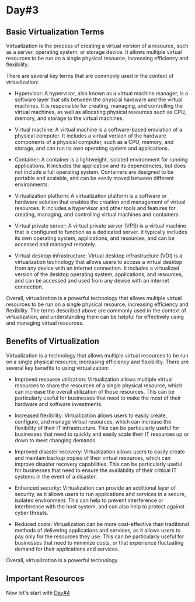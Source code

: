 # Day#3

## Basic Virtualization Terms

Virtualization is the process of creating a virtual version of a resource, such as a server, operating system, or storage device. It allows multiple virtual resources to be run on a single physical resource, increasing efficiency and flexibility.

There are several key terms that are commonly used in the context of virtualization:

+ Hypervisor: A hypervisor, also known as a virtual machine manager, is a software layer that sits between the physical hardware and the virtual machines. It is responsible for creating, managing, and controlling the virtual machines, as well as allocating physical resources such as CPU, memory, and storage to the virtual machines.

+ Virtual machine: A virtual machine is a software-based emulation of a physical computer. It includes a virtual version of the hardware components of a physical computer, such as a CPU, memory, and storage, and can run its own operating system and applications.

+ Container: A container is a lightweight, isolated environment for running applications. It includes the application and its dependencies, but does not include a full operating system. Containers are designed to be portable and scalable, and can be easily moved between different environments.

+ Virtualization platform: A virtualization platform is a software or hardware solution that enables the creation and management of virtual resources. It includes a hypervisor and other tools and features for creating, managing, and controlling virtual machines and containers.

+ Virtual private server: A virtual private server (VPS) is a virtual machine that is configured to function as a dedicated server. It typically includes its own operating system, applications, and resources, and can be accessed and managed remotely.

+ Virtual desktop infrastructure: Virtual desktop infrastructure (VDI) is a virtualization technology that allows users to access a virtual desktop from any device with an internet connection. It includes a virtualized version of the desktop operating system, applications, and resources, and can be accessed and used from any device with an internet connection.

Overall, virtualization is a powerful technology that allows multiple virtual resources to be run on a single physical resource, increasing efficiency and flexibility. The terms described above are commonly used in the context of virtualization, and understanding them can be helpful for effectively using and managing virtual resources.

## Benefits of Virtualization

Virtualization is a technology that allows multiple virtual resources to be run on a single physical resource, increasing efficiency and flexibility. There are several key benefits to using virtualization:

+ Improved resource utilization: Virtualization allows multiple virtual resources to share the resources of a single physical resource, which can increase the overall utilization of those resources. This can be particularly useful for businesses that need to make the most of their hardware and software investments.

+ Increased flexibility: Virtualization allows users to easily create, configure, and manage virtual resources, which can increase the flexibility of their IT infrastructure. This can be particularly useful for businesses that need to quickly and easily scale their IT resources up or down to meet changing demands.

+ Improved disaster recovery: Virtualization allows users to easily create and maintain backup copies of their virtual resources, which can improve disaster recovery capabilities. This can be particularly useful for businesses that need to ensure the availability of their critical IT systems in the event of a disaster.

+ Enhanced security: Virtualization can provide an additional layer of security, as it allows users to run applications and services in a secure, isolated environment. This can help to prevent interference or interference with the host system, and can also help to protect against cyber threats.

+ Reduced costs: Virtualization can be more cost-effective than traditional methods of delivering applications and services, as it allows users to pay only for the resources they use. This can be particularly useful for businesses that need to minimize costs, or that experience fluctuating demand for their applications and services.

Overall, virtualization is a powerful technology

## Important Resources

Now let's start with [Day#4](Day%404.md)